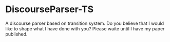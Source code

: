 # DiscourseParser-TS
A discourse parser based on transition system.
Do you believe that I would like to shape what I have done with you?
Please waite until I have my paper published. 
